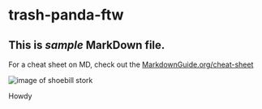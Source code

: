 # trash-panda-ftw

## This is *sample* MarkDown file. 

For a cheat sheet on MD, check out the [MarkdownGuide.org/cheat-sheet](https://www.markdownguide.org/cheat-sheet/)

![image of shoebill stork](shoebill.jpg)

Howdy
